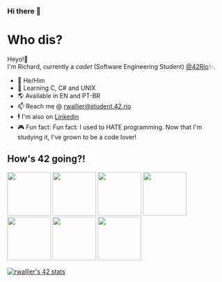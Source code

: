 ### Hi there 👋


# Who dis?
Heyo!👋 <br>
I'm Richard, currently a _cadet_ (Software Engineering Student) [@42Rio](https://42.rio/)✨.
*  🧔‍  He/Him
*  🧠   Learning C, C# and UNIX
*  🌎   Available in EN and PT-BR
*  📫   Reach me @ rwallier@student.42.rio 
*  🕴   I'm also on [Linkedin](https://www.linkedin.com/in/richard-wallier-batista-a2655a213/)
*  🎮   Fun fact: Fun fact: I used to HATE programming. Now that I'm studying it, I've grown to be a code lover!

## How's 42 going?!


  <a href="https://github.com/RichardWallier/42Cursus-libft"><img height="100" width="100" src="https://user-images.githubusercontent.com/91036103/177065431-91765077-1a29-4fa5-953a-8fb9e5844378.png"></a>
  <a href="https://github.com/RichardWallier/42Cursus-GetNextLine"><img height="100" width="100" src="https://user-images.githubusercontent.com/91036103/177065437-aa5abbe1-9e6d-4b42-b1d4-551722f0ac97.png"></a>
  <a href="https://github.com/RichardWallier/42Cursus-ft_printf"><img height="100" width="100" src="https://user-images.githubusercontent.com/91036103/177065616-f52b5ad5-f462-4037-9daf-e50ef8016b92.png"></a>
  <a href="https://github.com/RichardWallier/42Cursus-born2beroot"><img height="100" width="100" src="https://user-images.githubusercontent.com/91036103/180113397-35e858d9-998d-4898-a5c5-7e2f50caf15b.png"></a>
  <a href="https://github.com/RichardWallier/42Cursus-pipex"><img height="100" width="100" src="https://user-images.githubusercontent.com/91036103/180113815-5daad004-fe12-4684-9cf8-f8ef8bf9086b.png"></a>
  <a href="https://github.com/RichardWallier/42Cursus-so_long"><img height="100" width="100" src="https://user-images.githubusercontent.com/91036103/188285586-82871a17-57d0-4b24-b720-32b683adf23d.png"></a>
  <a href="https://github.com/RichardWallier/42Cursus-push_swap"><img height="100" width="100" src="https://user-images.githubusercontent.com/91036103/194776729-75dfd384-11b0-4cac-a13c-386c44bf0244.png"></a>



[![rwallier's 42 stats](https://badge42.vercel.app/api/v2/cl50cg02n000609l79iwrbtp4/stats?cursusId=21&coalitionId=piscine)](https://github.com/JaeSeoKim/badge42)

